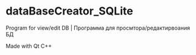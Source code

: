# dataBaseCreator_SQLite
Program for view/edit DB | Программа для просмтора/редактирвоания БД

Made with Qt C++ 
